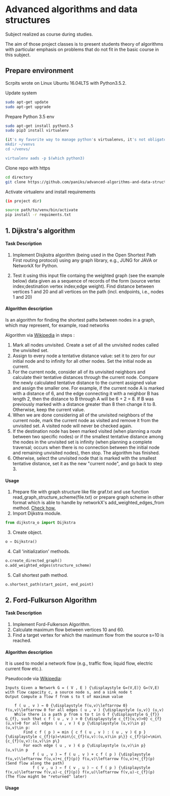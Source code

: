 # Advanced algorithms and data structures
Subject realized as course during studies.

The aim of those project classes is to present students theory of algorithms with 
particular emphasis on problems that do not fit in the basic course in this subject.

## Prepare environment

Scrpits wrote on Linux Ubuntu 16.04LTS with Python3.5.2.

Update system
```bash
sudo apt-get update
sudo apt-get upgrade
```

Prepare Python 3.5 env
```bash
sudo apt-get install python3.5
sudo pip3 install virtualenv

(it's my favorite way to manage python's virtualenvs, it's not obligatory or something)
mkdir ~/venvs
cd ~/venvs/

virtualenv aads -p $(which python3)
```

Clone repo with https

```bash
cd directory
git clone https://github.com/paniks/advanced-algorithms-and-data-structures.git
```

Activate virtualenv and install requirements
```bash
(in project dir)

source path/to/venv/bin/activate
pip install -r requiments.txt
```


## 1. Dijkstra's algorithm
#### Task Description
1. Implement Disjkstra algorithm (being used in the Open Shortest Path First routing protocol) using any graph library, e.g., JUNG for JAVA or NetworkX for Python.

2. Test it using this input file containg the weighted graph (see the example below) data given as a sequence of records of the form (source vertex index;destination vertex index;edge weight). Find  distance between vertices 1 and 20 and all vertices on the path (incl. endpoints, i.e., nodes 1 and 20)

#### Algorithm description
Is an algorithm for finding the shortest paths between nodes in a graph, which may represent, for example, road networks
 
Algorithm via [Wikipedia](https://en.wikipedia.org/wiki/Dijkstra%27s_algorithm#Algorithm) in steps : 
1. Mark all nodes unvisited. Create a set of all the unvisited nodes called the unvisited set.
2. Assign to every node a tentative distance value: set it to zero for our initial node and to infinity for all other nodes. Set the initial node as current.
3. For the current node, consider all of its unvisited neighbors and calculate their tentative distances through the current node. Compare the newly calculated tentative distance to the current assigned value and assign the smaller one. For example, if the current node A is marked with a distance of 6, and the edge connecting it with a neighbor B has length 2, then the distance to B through A will be 6 + 2 = 8. If B was previously marked with a distance greater than 8 then change it to 8. Otherwise, keep the current value.
4. When we are done considering all of the unvisited neighbors of the current node, mark the current node as visited and remove it from the unvisited set. A visited node will never be checked again.
5. If the destination node has been marked visited (when planning a route between two specific nodes) or if the smallest tentative distance among the nodes in the unvisited set is infinity (when planning a complete traversal; occurs when there is no connection between the initial node and remaining unvisited nodes), then stop. The algorithm has finished.
6. Otherwise, select the unvisited node that is marked with the smallest tentative distance, set it as the new "current node", and go back to step 3.

#### Usage
1. Prepare file with graph structure like file graf.txt and use function read_graph_structure_scheme(file.txt) or prepare graph scheme in other format which is able to handle by networkX's add_weighted_edges_from method. [Check how.](https://networkx.github.io/documentation/networkx-1.10/reference/generated/networkx.DiGraph.add_weighted_edges_from.html?highlight=add_weighted_edges_from#networkx.DiGraph.add_weighted_edges_from)
2. Import Dijkstra module.
```python 
from dijkstra_o import Dijkstra
```
3. Create object.
```python
o = Dijkstra()
```
4. Call 'initialization' methods.
```python
o.create_directed_graph()
o.add_weighted_edges(structure_scheme)
```
5. Call shortest path method.
```python 
o.shortest_path(start_point, end_point)
```
## 2. Ford-Fulkurson Algorithm
#### Task Description

1. Implement Ford-Fulkerson Algorithm. 
2. Calculate maximum flow between vertices 10 and 60. 
3. Find a target vertex for which the maximum flow from the source s=10 is reached. 

#### Algorithm description 
It is used to model a network flow (e.g., traffic flow, liquid flow, electric current flow etc.).

Pseudocode via [Wikipedia](https://en.wikipedia.org/wiki/Ford%E2%80%93Fulkerson_algorithm):

    Inputs Given a Network G = ( V , E ) {\displaystyle G=(V,E)} G=(V,E) with flow capacity c, a source node s, and a sink node t
    Output Compute a flow f from s to t of maximum value

        f ( u , v ) ← 0 {\displaystyle f(u,v)\leftarrow 0} f(u,v)\leftarrow 0 for all edges ( u , v ) {\displaystyle (u,v)} (u,v)
        While there is a path p from s to t in G f {\displaystyle G_{f}} G_{f}, such that c f ( u , v ) > 0 {\displaystyle c_{f}(u,v)>0} c_{f}(u,v)>0 for all edges ( u , v ) ∈ p {\displaystyle (u,v)\in p} (u,v)\in p:
            Find c f ( p ) = min { c f ( u , v ) : ( u , v ) ∈ p } {\displaystyle c_{f}(p)=\min\{c_{f}(u,v):(u,v)\in p\}} c_{f}(p)=\min\{c_{f}(u,v):(u,v)\in p\}
            For each edge ( u , v ) ∈ p {\displaystyle (u,v)\in p} (u,v)\in p
                f ( u , v ) ← f ( u , v ) + c f ( p ) {\displaystyle f(u,v)\leftarrow f(u,v)+c_{f}(p)} f(u,v)\leftarrow f(u,v)+c_{f}(p) (Send flow along the path)
                f ( v , u ) ← f ( v , u ) − c f ( p ) {\displaystyle f(v,u)\leftarrow f(v,u)-c_{f}(p)} f(v,u)\leftarrow f(v,u)-c_{f}(p) (The flow might be "returned" later)

#### Usage
